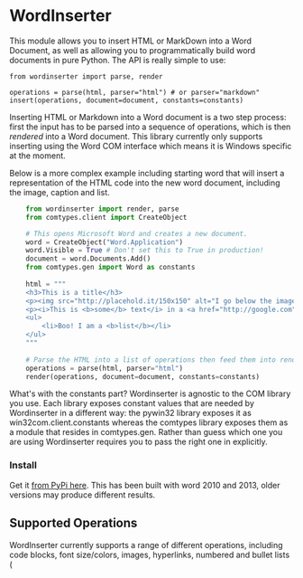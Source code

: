 WordInserter
===
This module allows you to insert HTML or MarkDown into a Word Document, as well as allowing you to programmatically build 
word documents in pure Python. The API is really simple to use:

    from wordinserter import parse, render
    
    operations = parse(html, parser="html") # or parser="markdown"
    insert(operations, document=document, constants=constants)
    
Inserting HTML or Markdown into a Word document is a two step process: first the input has to be parsed into a sequence 
of operations, which is then *rendered* into a Word document. This library currently only supports inserting using the 
Word COM interface which means it is Windows specific at the moment.

Below is a more complex example including starting word that will insert a representation of the HTML code
into the new word document, including the image, caption and list.

``` python
    from wordinserter import render, parse
    from comtypes.client import CreateObject

    # This opens Microsoft Word and creates a new document.
    word = CreateObject("Word.Application")
    word.Visible = True # Don't set this to True in production!
    document = word.Documents.Add()
    from comtypes.gen import Word as constants
    
    html = """
    <h3>This is a title</h3>
    <p><img src="http://placehold.it/150x150" alt="I go below the image as a caption"></p>
    <p><i>This is <b>some</b> text</i> in a <a href="http://google.com">paragraph</a></p>
    <ul>
        <li>Boo! I am a <b>list</b></li>
    </ul>
    """
    
    # Parse the HTML into a list of operations then feed them into render.
    operations = parse(html, parser="html")
    render(operations, document=document, constants=constants)
```

What's with the constants part? Wordinserter is agnostic to the COM library you use. Each library exposes constant 
values that are needed by Wordinserter in a different way: the pywin32 library exposes it as win32com.client.constants 
whereas the comtypes library exposes them as a module that resides in comtypes.gen. Rather than guess which one you 
are using Wordinserter requires you to pass the right one in explicitly.


### Install
Get it [from PyPi here](https://pypi.python.org/pypi/wordinserter). This has been built with word 2010 and 2013, older 
versions may produce different results.


## Supported Operations
WordInserter currently supports a range of different operations, including code blocks, font size/colors, images, 
hyperlinks, numbered and bullet lists (